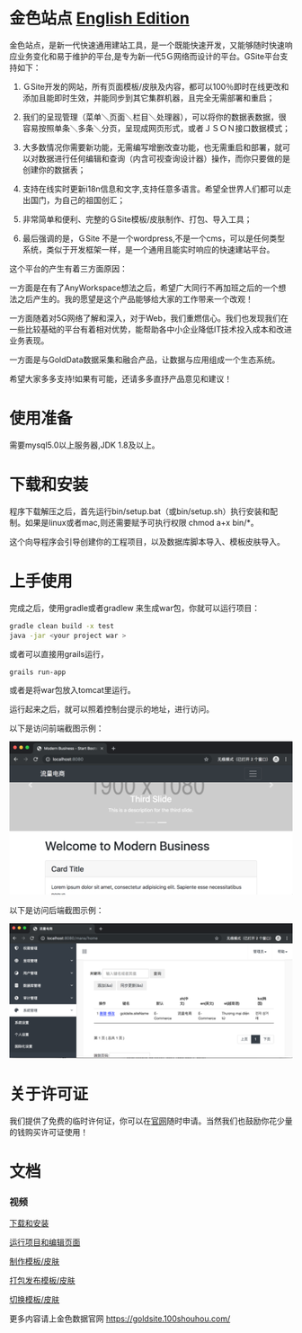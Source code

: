 ﻿
  
  
金色站点   [English Edition](README_eng.md)
================================================  
  
金色站点，是新一代快速通用建站工具，是一个既能快速开发，又能够随时快速响应业务变化和易于维护的平台,是专为新一代5Ｇ网络而设计的平台。GSite平台支持如下：  
  
1. ＧSite开发的网站，所有页面模板/皮肤及内容，都可以100％即时在线更改和添加且能即时生效，并能同步到其它集群机器，且完全无需部署和重启；  
  
2. 我们的呈现管理（菜单＼页面＼栏目＼处理器），可以将你的数据表数据，很容易按照单条＼多条＼分页，呈现成网页形式，或者ＪＳＯＮ接口数据模式；  
  
3. 大多数情况你需要新功能，无需编写增删改查功能，也无需重启和部署，就可以对数据进行任何编辑和查询（内含可视查询设计器）操作，而你只要做的是创建你的数据表；  
  
4. 支持在线实时更新i18n信息和文字,支持任意多语言。希望全世界人们都可以走出国门，为自己的祖国创汇；  
  
5. 非常简单和便利、完整的ＧSite模板/皮肤制作、打包、导入工具；  
  
6. 最后强调的是，ＧSite 不是一个wordpress,不是一个cms，可以是任何类型系统，类似于开发框架一样，是一个通用且能实时响应的快速建站平台。  
  
  
这个平台的产生有着三方面原因：  
  
一方面是在有了AnyWorkspace想法之后，希望广大同行不再加班之后的一个想法之后产生的。我的愿望是这个产品能够给大家的工作带来一个改观！  
  
一方面随着对5G网络了解和深入，对于Web，我们重燃信心。我们也发现我们在一些比较基础的平台有着相对优势，能帮助各中小企业降低IT技术投入成本和改进业务表现。  
  
一方面是与GoldData数据采集和融合产品，让数据与应用组成一个生态系统。  
  
希望大家多多支持!如果有可能，还请多多直抒产品意见和建议！  
  
  
使用准备  
===========  
需要mysql5.0以上服务器,JDK 1.8及以上。  
  
下载和安装  
=====  
  
程序下载解压之后，首先运行bin/setup.bat（或bin/setup.sh）执行安装和配制。如果是linux或者mac,则还需要赋予可执行权限 chmod a+x bin/*。  
  
这个向导程序会引导创建你的工程项目，以及数据库脚本导入、模板皮肤导入。  
  
上手使用  
====  
完成之后，使用gradle或者gradlew 来生成war包，你就可以运行项目：

```bash
gradle clean build -x test 
java -jar <your project war >
```
  
或者可以直接用grails运行，  

```bash
grails run-app  
```
 
  
或者是将war包放入tomcat里运行。  
  
运行起来之后，就可以照着控制台提示的地址，进行访问。  

以下是访问前端截图示例：

![](./libs/images/front_zh.png)


以下是访问后端截图示例：

![](./libs/images/mana_zh.png)


关于许可证  
============  
我们提供了免费的临时许何证，你可以在[官网]( https://goldsite.100shouhou.com/)随时申请。当然我们也鼓励你花少量的钱购买许可证使用！  
  
文档  
==== 
 
### 视频

[下载和安装](https://goldsite.100shouhou.com/video?id=1)

[运行项目和编辑页面](https://goldsite.100shouhou.com/video?id=2)

[制作模板/皮肤](https://goldsite.100shouhou.com/video?id=3)

[打包发布模板/皮肤](https://goldsite.100shouhou.com/video?id=4)

[切换模板/皮肤](https://goldsite.100shouhou.com/video?id=5)


更多内容请上金色数据官网 https://goldsite.100shouhou.com/